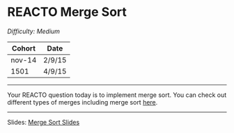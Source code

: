 # REACTO Merge Sort

*Difficulty: Medium*

| Cohort | Date       |
|--------|------------|
| nov-14 | 2/9/15 |
| 1501 | 4/9/15 |

---

Your REACTO question today is to implement merge sort.  You can check out different types of merges including merge sort [here](http://www.cs.usfca.edu/~galles/visualization/ComparisonSort.html). 

---

Slides: <a href="http://slides.com/pat310/reacto-3-8-3/live#/">Merge Sort Slides</a>
